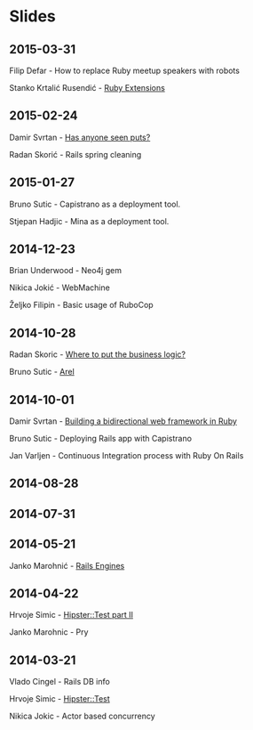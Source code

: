 # Slides

## 2015-03-31
Filip Defar - How to replace Ruby meetup speakers with robots

Stanko Krtalić Rusendić - [Ruby Extensions](https://github.com/rubyzg/slides/blob/master/2015-03-31/ruby_extensions.pdf)

## 2015-02-24
Damir Svrtan - [Has anyone seen puts?](http://slides.com/damirsvrtan/ruby-talks-1-9#/)

Radan Skorić - Rails spring cleaning

## 2015-01-27
Bruno Sutic - Capistrano as a deployment tool.

Stjepan Hadjic - Mina as a deployment tool.

## 2014-12-23
Brian Underwood - Neo4j gem

Nikica Jokić - WebMachine

Željko Filipin - Basic usage of RuboCop

## 2014-10-28
Radan Skoric - [Where to put the business logic?](http://radanskoric.github.io/ror_business_logic_presentation/#/)

Bruno Sutic - [Arel](https://speakerdeck.com/brunosutic/introduction-to-arel)

## 2014-10-01
Damir Svrtan - [Building a bidirectional web framework in Ruby](http://slides.com/damirsvrtan/bidirectional-ruby-framework#)

Bruno Sutic - Deploying Rails app with Capistrano

Jan Varljen - Continuous Integration process with Ruby On Rails

## 2014-08-28

## 2014-07-31

## 2014-05-21
Janko Marohnić - [Rails Engines](https://speakerdeck.com/janko_m/rails-engines)

## 2014-04-22
Hrvoje Simic - [Hipster::Test part II](https://github.com/shime/hipster_test)

Janko Marohnic - Pry

## 2014-03-21
Vlado Cingel - Rails DB info

Hrvoje Simic - [Hipster::Test](https://github.com/shime/hipster_test)

Nikica Jokic - Actor based concurrency
